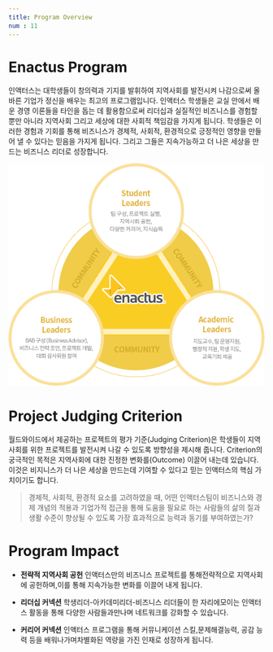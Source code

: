 ```yaml
---
title: Program Overview
num : 11
---
```


# Enactus Program

인액터스는 대학생들이 창의력과 기지를 발휘하여 지역사회를 발전시켜 나감으로써 올바른 기업가 정신을 배우는 최고의 프로그램입니다. 인액터스 학생들은 교실 안에서 배운 경영 이론들을 타인을 돕는 데 활용함으로써 리더십과 실질적인 비즈니스를 경험할 뿐만 아니라 지역사회 그리고 세상에 대한 사회적 책임감을 가지게 됩니다. 학생들은 이러한 경험과 기회를 통해 비즈니스가 경제적, 사회적, 환경적으로 긍정적인 영향을 만들어 낼 수 있다는 믿음을 가지게 됩니다. 그리고 그들은 지속가능하고 더 나은 세상을 만드는 비즈니스 리더로 성장합니다.

![](/images/what-we-do/program-diagram.png)

# Project Judging Criterion

월드와이드에서 제공하는 프로젝트의 평가 기준(Judging Criterion)은 학생들이 지역사회를 위한 프로젝트를 발전시켜 나갈 수 있도록 방향성을 제시해 줍니다. Criterion의 궁극적인 목적은 지역사회에 대한 진정한 변화를(Outcome) 이끌어 내는데 있습니다. 이것은 비지니스가 더 나은 세상을 만드는데 기여할 수 있다고 믿는 인액터스의 핵심 가치이기도 합니다.

>경제적, 사회적, 환경적 요소를 고려하였을 때, 어떤 인액터스팀이 비즈니스와 경제 개념의 적용과 기업가적 접근을 통해 도움을 필요로 하는 사람들의 삶의 질과 생활 수준이 향상될 수 있도록 가장 효과적으로 능력과 동기를 부여하였는가?

# Program Impact

+ **전략적 지역사회 공헌**
인액터스만의 비즈니스 프로젝트를 통해전략적으로 지역사회에 공헌하며,이를 통해 지속가능한 변화를 이끌어 내게 됩니다.

+ **리더십 커넥션**
학생리더-아카데미리더-비즈니스 리더들이 한 자리에모이는 인액터스 활동을 통해 다양한 사람들과만나며 네트워크를 강화할 수 있습니다.

+ **커리어 커넥션**
인액터스 프로그램을 통해 커뮤니케이션 스킬,문제해결능력, 공감 능력 등을 배워나가며차별화된 역량을 가진 인재로 성장하게 됩니다.
